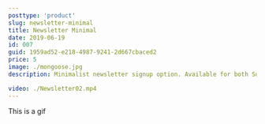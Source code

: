 ```yaml
---
posttype: 'product'
slug: newsletter-minimal
title: Newsletter Minimal
date: 2019-06-19
id: 007
guid: 1959ad52-e218-4987-9241-2d667cbaced2
price: 5
image: ./mongoose.jpg
description: Minimalist newsletter signup option. Available for both Squarespace 7.0 & 7.1 official templates.

video: ./Newsletter02.mp4
---
```


This is a gif